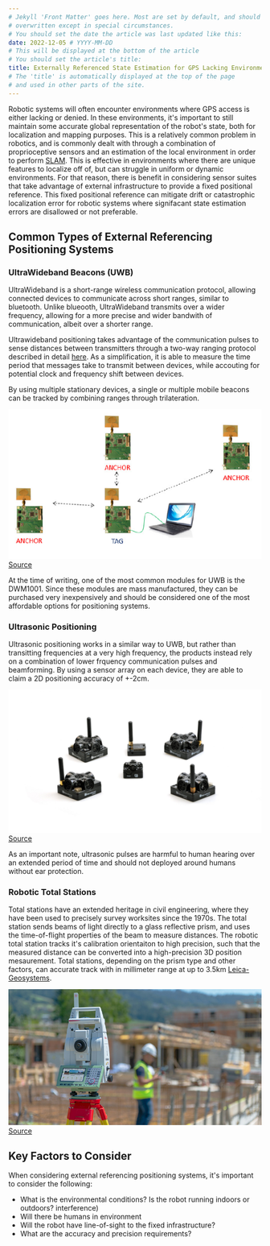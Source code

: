 ```yaml
---
# Jekyll 'Front Matter' goes here. Most are set by default, and should NOT be
# overwritten except in special circumstances. 
# You should set the date the article was last updated like this:
date: 2022-12-05 # YYYY-MM-DD
# This will be displayed at the bottom of the article
# You should set the article's title:
title: Externally Referenced State Estimation for GPS Lacking Environments
# The 'title' is automatically displayed at the top of the page
# and used in other parts of the site.
---
```

Robotic systems will often encounter environments where GPS access is either lacking or denied. In these environments, it's important to still maintain some accurate global representation of the robot's state, both for localization and mapping purposes. This is a relatively common problem in robotics, and is commonly dealt with through a combination of proprioceptive sensors and an estimation of the local environment in order to perform [SLAM](https://www.mathworks.com/discovery/slam.html). This is effective in environments where there are unique features to localize off of, but can struggle in uniform or dynamic environments. For that reason, there is benefit in considering sensor suites that take advantage of external infrastructure to provide a fixed positional reference. This fixed positional reference can mitigate drift or catastrophic localization error for robotic systems where signifacant state estimation errors are disallowed or not preferable. 


## Common Types of External Referencing Positioning Systems

### UltraWideband Beacons (UWB)

UltraWideband is a short-range wireless communication protocol, allowing connected devices to communicate across short ranges, similar to bluetooth. Unlike blueooth, UltraWideband transmits over a wider frequency, allowing for a more precise and wider bandwith of communication, albeit over a shorter range. 

Ultrawideband positioning takes advantage of the communication pulses to sense distances between transmitters through a two-way ranging protocol described in detail [here](https://forum.qorvo.com/uploads/short-url/5yIaZ3A99NNf2uPHsUPjoBLr2Ua.pdf). As a simplification, it is able to measure the time period that messages take to transmit between devices, while accouting for potential clock and frequency shift between devices. 

By using multiple stationary devices, a single or multiple mobile beacons can be tracked by combining ranges through trilateration. 

![Example usage of a DWM1001 setup](assets/decawave_example_multi_anchor.png)
[Source](https://www.researchgate.net/profile/Teijo-Lehtonen/publication/281346001/figure/fig4/AS:284460038803456@1444831966619/DecaWave-UWB-localization-system-SDK-5.png)

At the time of writing, one of the most common modules for UWB is the DWM1001. Since these modules are mass manufactured, they can be purchased very inexpensively and should be considered one of the most affordable options for positioning systems.

### Ultrasonic Positioning

Ultrasonic positioning works in a similar way to UWB, but rather than transitting frequencies at a very high frequency, the products instead rely on a combination of lower frquency communication pulses and beamforming. By using a sensor array on each device, they are able to claim a 2D positioning accuracy of +-2cm.


![Example usage of a DWM1001 setup](assets/marvelmind_example.jpg)
[Source](https://marvelmind.com/)

As an important note, ultrasonic pulses are harmful to human hearing over an extended period of time and should not deployed around humans without ear protection.

### Robotic Total Stations

Total stations have an extended heritage in civil engineering, where they have been used to precisely survey worksites since the 1970s. The total station sends beams of light directly to a glass reflective prism, and uses the time-of-flight properties of the beam to measure distances. The robotic total station tracks it's calibration orientaiton to high precision, such that the measured distance can be converted into a high-precision 3D position mesaurement. Total stations, depending on the prism type and other factors, can accurate track with in millimeter range at up to 3.5km [Leica-Geosystems](file:///home/john/Downloads/Leica_Viva_TS16_DS-2.pdf).

![Example usage of a Total Station in the Field](assets/leica_field_image.jpg)
[Source](https://leica-geosystems.com/)

## Key Factors to Consider

When considering external referencing positioning systems, it's important to consider the following:

- What is the environmental conditions? Is the robot running indoors or outdoors? interference)
- Will there be humans in environment
- Will the robot have line-of-sight to the fixed infrastructure?
- What are the accuracy and precision requirements?
